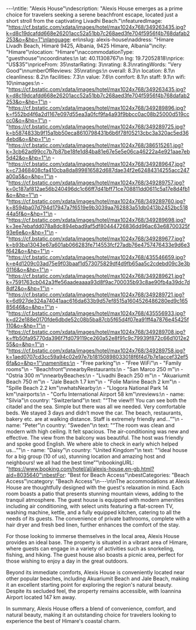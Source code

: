 ---\ntitle: "Alexis House"\ndescription: "Alexis House emerges as a prime choice for travelers seeking a serene beachfront escape, located just a short stroll from the captivating Livadhi Beach."\nfeaturedImage: "https://cf.bstatic.com/xdata/images/hotel/max1024x768/349263435.jpg?k=d8c19dcafdd668e26201acc52a51bb7c268aed3fe704f5956f4b768dafab2253&o=&hp=1"\nlanguage: en\nslug: alexis-house\naddress: "Himare Livadh Beach, Himarë 9425, Albania, 9425 Himare, Albania"\ncity: "Himare"\nlocation: "Himare"\naccommodationType: "guesthouse"\ncoordinates:\n  lat: 40.11308767\n  lng: 19.72052818\nprice: "US$35"\npriceFrom: 35\nstarRating: 3\nrating: 8.3\nratingWords: "Very Good"\nnumberOfReviews: 35\nratings:\n  overall: 8.3\n  location: 8.1\n  cleanliness: 8.2\n  facilities: 7.3\n  value: 7.6\n  comfort: 8.1\n  staff: 9.1\n  wifi: 10\nimages:\n  - "https://cf.bstatic.com/xdata/images/hotel/max1024x768/349263435.jpg?k=d8c19dcafdd668e26201acc52a51bb7c268aed3fe704f5956f4b768dafab2253&o=&hp=1"\n  - "https://cf.bstatic.com/xdata/images/hotel/max1024x768/349289896.jpg?k=f552bd4f6a2d1167e097d55ea3a0fcf9fa4a93f9bbcc0ac08b25000d519cccc0&o=&hp=1"\n  - "https://cf.bstatic.com/xdata/images/hotel/max1024x768/349289725.jpg?k=b5874833b9f15a1bb50eca8610798431b6b6f78f05213cbc3a320ac5ed364ebd&o=&hp=1"\n  - "https://cf.bstatic.com/xdata/images/hotel/max1024x768/386515261.jpg?k=3cb62ad99cc7b7b87be18fe1d84ba81e67e5e5e06ca46222a4e921aae7eb5d42&o=&hp=1"\n  - "https://cf.bstatic.com/xdata/images/hotel/max1024x768/349289647.jpg?k=c73468408cfa410cba8da899816582d687dae34f2e62484314255acc247a00a5&o=&hp=1"\n  - "https://cf.bstatic.com/xdata/images/hotel/max1024x768/349289757.jpg?k=0c187af812ae56b240496dc1c66ff7d41bff71ce708811dd0611c5a17e8d4fb1&o=&hp=1"\n  - "https://cf.bstatic.com/xdata/images/hotel/max1024x768/349289760.jpg?k=8594ba07d794d17947a7f6519e9b3039aa762883a51db0413b2452bc51844a5f&o=&hp=1"\n  - "https://cf.bstatic.com/xdata/images/hotel/max1024x768/349289698.jpg?k=3ee7ebafdd078a8dc894ebad9af5df80444726836dd96ac63e68700325f93e6e&o=&hp=1"\n  - "https://cf.bstatic.com/xdata/images/hotel/max1024x768/349289677.jpg?k=b93ba13043e67a601ab066283fe714553fcf27adb76e4757476433e9d6e3f642&o=&hp=1"\n  - "https://cf.bstatic.com/xdata/images/hotel/max1024x768/435546659.jpg?k=e4d1209c03ad75e9f03baaf1d573075829df4d9fb65aa5c2cdebd09c3e3b0116&o=&hp=1"\n  - "https://cf.bstatic.com/xdata/images/hotel/max1024x768/349289621.jpg?k=7591763cb042a3ffe56aadeaaaa93d8f9ac700035b93c8ae90fb4a39dc7d8df2&o=&hp=1"\n  - "https://cf.bstatic.com/xdata/images/hotel/max1024x768/349289721.jpg?k=6d927de324a74041aac616da633b9d57ef8515a1604526486280ed9c16585646&o=&hp=1"\n  - "https://cf.bstatic.com/xdata/images/hotel/max1024x768/435556933.jpg?k=d22e188e0170fde6dbde52c08b5ba87cb5f65d4f07ea91ff4a7876e45425f110&o=&hp=1"\n  - "https://cf.bstatic.com/xdata/images/hotel/max1024x768/349289708.jpg?k=ffb50fa95770da396f7fd079119ce260a52e8f91c9c79939f872c66d1012e255&o=&hp=1"\n  - "https://cf.bstatic.com/xdata/images/hotel/max1024x768/349289758.jpg?k=1aed0707cd3cc59a94c02e97e7b18150898033018f6f4d7b7e1accef32ef56fa&o=&hp=1"\namenities:\n  - "Free parking"\n  - "Free WiFi"\n  - "Family rooms"\n  - "Beachfront"\nnearbyRestaurants:\n  - "San Marco 250 m"\n  - "Ostria 300 m"\nnearbyBeaches:\n  - "Livadhi Beach 250 m"\n  - "Akuariumit Beach 750 m"\n  - "Jale Beach 1.7 km"\n  - "Folie Marine Beach 2 km"\n  - "Spille Beach 2.2 km"\nwhatsNearby:\n  - "Llogora National Park 14 km"\nairports:\n  - "Corfu International Airport 58 km"\nreviews:\n  - name: "Silvia"\n    country: "Switzerland"\n    text: "“The view!!! You can see both the citadel and the sea. Simple but there was all we needed. Very comfortable beds. We stayed 3 days and didn’t move the car. The beach, restaurants, bakery etc. are at walking distance. Staff is extremely friendly and...”"\n  - name: "Peter"\n    country: "Sweden"\n    text: "“The room was clean and modern with high ceiling. It felt spacious. The air-conditioning was new and effective. The view from the balcony was beautiful. The host was friendly and spoke good English. We where able to check in early which helped us...”"\n  - name: "Daisy"\n    country: "United Kingdom"\n    text: "“ideal house for a big group (10 of us), stunning location and amazing host and neighbours! we all had the best time”"\nbookingURL: "https://www.booking.com/hotel/al/alexis-house.en-gb.html?aid=8035640"\nbestFor: "Best for Beach Access"\nbestCategories: "Beach Access"\ncategory: "Beach Access"\n---\n\nThe accommodations at Alexis House are thoughtfully designed with the guest's relaxation in mind. Each room boasts a patio that presents stunning mountain views, adding to the tranquil atmosphere. The guest house is equipped with modern amenities including air conditioning, with select units featuring a flat-screen TV, washing machine, kettle, and a fully equipped kitchen, catering to all the needs of its guests. The convenience of private bathrooms, complete with a hair dryer and fresh bed linen, further enhances the comfort of the stay.

For those looking to immerse themselves in the local area, Alexis House provides an ideal base. The property is situated in a vibrant area of Himare, where guests can engage in a variety of activities such as snorkeling, fishing, and hiking. The guest house also boasts a picnic area, perfect for those wishing to enjoy a day in the great outdoors.

Beyond its immediate comforts, Alexis House is conveniently located near other popular beaches, including Akuariumit Beach and Jale Beach, making it an excellent starting point for exploring the region's natural beauty. Despite its secluded feel, the property remains accessible, with Ioannina Airport located 147 km away.

In summary, Alexis House offers a blend of convenience, comfort, and natural beauty, making it an outstanding choice for travelers looking to experience the best of Himare's coastal charm.